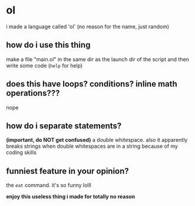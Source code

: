 # ol
i made a language called 'ol' (no reason for the name, just random)

## how do i use this thing
make a file "main.ol" in the same dir as the launch dir of the script and then write some code (`help` for help)

## does this have loops? conditions? inline math operations???
nope

## how do i separate statements?
**(important, do NOT get confused)** a double whitespace. also it apparently breaks strings when double whitespaces are in a string because of my coding skills

## funniest feature in your opinion?
the `eat` command. it's so funny lolll


**enjoy this useless thing i made for totally no reason**
